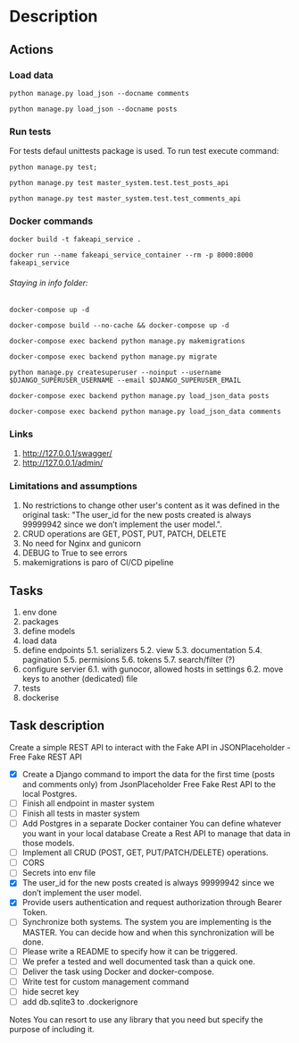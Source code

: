 # Description


## Actions

### Load data
```
python manage.py load_json --docname comments
```
```
python manage.py load_json --docname posts
```

### Run tests
For tests defaul unittests package is used. To run test execute command:
```
python manage.py test;
```
```
python manage.py test master_system.test.test_posts_api
```
```
python manage.py test master_system.test.test_comments_api
```

### Docker commands
```
docker build -t fakeapi_service .
```
```
docker run --name fakeapi_service_container --rm -p 8000:8000 fakeapi_service
```
###### Staying in info folder: 
```
docker-compose up -d
```
```
docker-compose build --no-cache && docker-compose up -d
```
```
docker-compose exec backend python manage.py makemigrations
```
```
docker-compose exec backend python manage.py migrate
```
```
python manage.py createsuperuser --noinput --username $DJANGO_SUPERUSER_USERNAME --email $DJANGO_SUPERUSER_EMAIL
```
```
docker-compose exec backend python manage.py load_json_data posts
```
```
docker-compose exec backend python manage.py load_json_data comments
```

### Links
1. http://127.0.0.1/swagger/
2. http://127.0.0.1/admin/


### Limitations and assumptions

1. No restrictions to change other user's content as it was defined in the original task: "The user_id for the new posts created is always 99999942 since we don’t implement the user model.".
2. CRUD operations are GET, POST, PUT, PATCH, DELETE
3. No need for Nginx and gunicorn
4. DEBUG to True to see errors
5. makemigrations is paro of CI/CD pipeline

## Tasks

1. env done 
2. packages
3. define models
4. load data
5. define endpoints
    5.1. serializers
    5.2. view 
    5.3. documentation
    5.4. pagination
    5.5. permisions
    5.6. tokens
    5.7. search/filter (?) 
6. configure servier
6.1. with gunocor, allowed hosts in settings
6.2. move keys to another (dedicated) file
7. tests
8. dockerise

## Task description
 
Create a simple REST API to interact with the Fake API in JSONPlaceholder - Free Fake REST API
- [x] Create a Django command to import the data for the first time (posts and comments only) from JsonPlaceholder Free Fake Rest API to the local Postgres.
- [ ] Finish all endpoint in master system
- [ ] Finish all tests in master system
- [ ] Add Postgres in a separate Docker container
You can define whatever you want in your local database
Create a Rest API to manage that data in those models.
- [ ] Implement all CRUD (POST, GET, PUT/PATCH/DELETE) operations.
- [ ] CORS
- [ ] Secrets into env file
- [x] The user_id for the new posts created is always 99999942 since we don’t implement the user model.
- [x] Provide users authentication and request authorization through Bearer Token.
- [ ] Synchronize both systems. The system you are implementing is the MASTER. You can decide how and when this synchronization will be done. 
- [ ] Please write a README to specify how it can be triggered.
- [ ] We prefer a tested and well documented task than a quick one.
- [ ] Deliver the task using Docker and docker-compose.
- [ ] Write test for custom management command 
- [ ] hide secret key
- [ ] add db.sqlite3 to .dockerignore

Notes You can resort to use any library that you need but specify the purpose of including it.